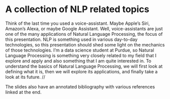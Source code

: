 # A collection of NLP related topics


Think of the last time you used a voice-assistant. Maybe Apple’s Siri, Amazon’s Alexa, or maybe Google Assistant. Well, voice-assistants are just one of the many applications of Natural Language Processing, the focus of this presentation. NLP is something used in various day-to-day technologies, so this presentation should shed some light on the mechanics of those technologies.
I’m a data science student at Purdue, so Natural Language Processing is something very closely related to my field that I explore and apply and also something that I am quite interested in.
To understand the basics of Natural Language Processing, we will first look at defining what it is, then we will explore its applications, and finally take a look at its future. //

The slides also have an annotated bibliography with various references linked at the end.
